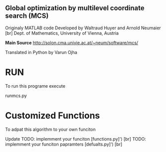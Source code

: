 ## Global optimization by multilevel coordinate search (MCS)

Originaly MATLAB code Developed by Waltraud Huyer and Arnold Neumaier [br] 
Dept. of Mathematics, University of Vienna, Austria                   

**Main Source**
http://solon.cma.univie.ac.at/~neum/software/mcs/                                                 


Translated in Python by Varun Ojha 

# RUN
To run this programe execute

runmcs.py

# Customized Functions
To adpat this algorithm to your own funciton 

Update
        TODO: implemment your funciton [functions.py]') [br] 
        TODO: implemment your funciton papramters [defualts.py]') [br] 
